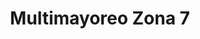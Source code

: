 ---
title: "Multimayoreo Zona 7"
url: /zona-7/multimayoreo-zona-7-calzada-doroteo-guamuch-flores/
shop: Supermarkt
---